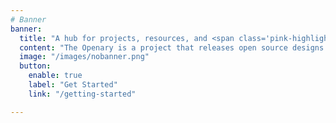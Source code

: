 ```yaml
---
# Banner
banner:
  title: "A hub for projects, resources, and <span class='pink-highlight'>accessibility</span>"
  content: "The Openary is a project that releases open source designs and resources with accessibility in mind. We believe that **anyone** can innovate, and that through the power of innovation & science, we can come together to tackle the challenges we face. All of our projects are fully open source, complete with documentation explaining how everything fits together in an easy-to-understand format. Check out our projects, build some of them, and then learn how to design your own!"
  image: "/images/nobanner.png"
  button:
    enable: true
    label: "Get Started"
    link: "/getting-started"

---
```

